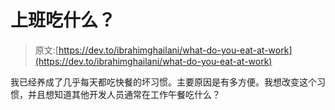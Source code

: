 # 上班吃什么？

> 原文:[https://dev.to/ibrahimghailani/what-do-you-eat-at-work](https://dev.to/ibrahimghailani/what-do-you-eat-at-work)

我已经养成了几乎每天都吃快餐的坏习惯。主要原因是有多方便。我想改变这个习惯，并且想知道其他开发人员通常在工作午餐吃什么？